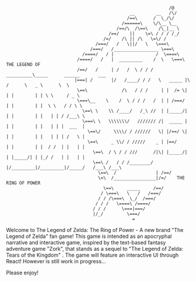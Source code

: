 ```
                                                              /@
                                               __        __   /\/
                                              /==\      /  \_/\/   
                                            /======\    \/\__ \__
                                          /==/\  /\==\    /\_|__ \
                                       /==/    ||    \=\ / / / /_/
                                     /=/    /\ || /\   \=\/ /     
                                  /===/   /   \||/   \   \===\
                                /===/   /_________________ \===\
                             /====/   / |                /  \====\
                           /====/   /   |  _________    /  \   \===\    THE LEGEND OF 
                           /==/   /     | /   /  \ / / /  __________\_____      ______       ___
                          |===| /       |/   /____/ / /   \   _____ |\   /      \   _ \      \  \
                           \==\             /\   / / /     | |  /= \| | |        | | \ \     / _ \
                           \===\__    \    /  \ / / /   /  | | /===/  | |        | |  \ \   / / \ \
                             \==\ \    \\ /____/   /_\ //  | |_____/| | |        | |   | | / /___\ \
                             \===\ \   \\\\\\\/   /////// /|  _____ | | |        | |   | | |  ___  |
                               \==\/     \\\\/ / //////   \| |/==/ \| | |        | |   | | | /   \ |
                               \==\     _ \\/ / /////    _ | |==/     | |        | |  / /  | |   | |
                                 \==\  / \ / / ///      /|\| |_____/| | |_____/| | |_/ /   | |   | |
                                 \==\ /   / / /________/ |/_________|/_________|/_____/   /___\ /___\
                                   \==\  /               | /==/
                                   \=\  /________________|/=/    THE RING OF POWER
                                     \==\     _____     /==/ 
                                    / \===\   \   /   /===/
                                   / / /\===\  \_/  /===/
                                  / / /   \====\ /====/
                                 / / /      \===|===/
                                 |/_/         \===/
                                                =

```

Welcome to The Legend of Zelda: The Ring of Power - A new brand "The Legend of Zelda" fan game!
This game is intended as an apocryphal narrative and interactive game, inspired by the text-based fantasy adventure game "Zork", that stands as a sequel to "The Legend of Zelda: Tears of the Kingdom" .
The game will feature an interactive UI through React! However is still work in progress...

Please enjoy!
